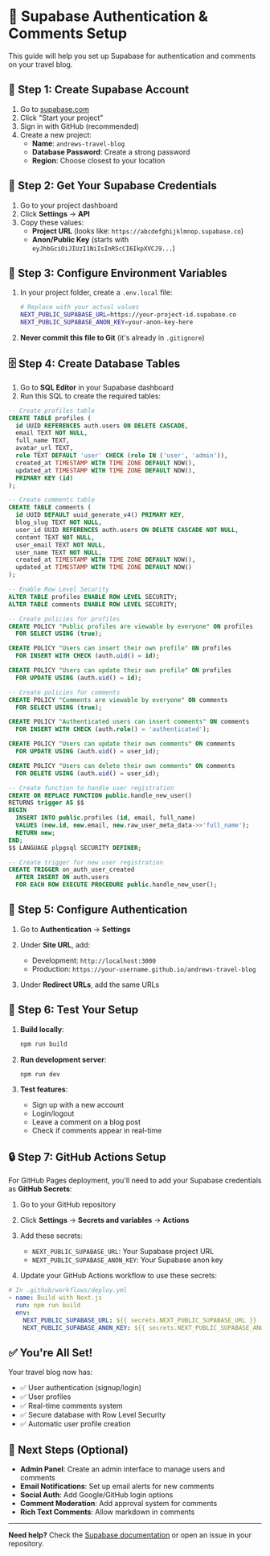 # 🔐 Supabase Authentication & Comments Setup

This guide will help you set up Supabase for authentication and comments on your travel blog.

## 🚀 Step 1: Create Supabase Account

1. Go to [supabase.com](https://supabase.com)
2. Click "Start your project"
3. Sign in with GitHub (recommended)
4. Create a new project:
   - **Name**: `andrews-travel-blog`
   - **Database Password**: Create a strong password
   - **Region**: Choose closest to your location

## 🔧 Step 2: Get Your Supabase Credentials

1. Go to your project dashboard
2. Click **Settings** → **API**
3. Copy these values:
   - **Project URL** (looks like: `https://abcdefghijklmnop.supabase.co`)
   - **Anon/Public Key** (starts with `eyJhbGciOiJIUzI1NiIsInR5cCI6IkpXVCJ9...`)

## 📝 Step 3: Configure Environment Variables

1. In your project folder, create a `.env.local` file:
   ```bash
   # Replace with your actual values
   NEXT_PUBLIC_SUPABASE_URL=https://your-project-id.supabase.co
   NEXT_PUBLIC_SUPABASE_ANON_KEY=your-anon-key-here
   ```

2. **Never commit this file to Git** (it's already in `.gitignore`)

## 🗄️ Step 4: Create Database Tables

1. Go to **SQL Editor** in your Supabase dashboard
2. Run this SQL to create the required tables:

```sql
-- Create profiles table
CREATE TABLE profiles (
  id UUID REFERENCES auth.users ON DELETE CASCADE,
  email TEXT NOT NULL,
  full_name TEXT,
  avatar_url TEXT,
  role TEXT DEFAULT 'user' CHECK (role IN ('user', 'admin')),
  created_at TIMESTAMP WITH TIME ZONE DEFAULT NOW(),
  updated_at TIMESTAMP WITH TIME ZONE DEFAULT NOW(),
  PRIMARY KEY (id)
);

-- Create comments table
CREATE TABLE comments (
  id UUID DEFAULT uuid_generate_v4() PRIMARY KEY,
  blog_slug TEXT NOT NULL,
  user_id UUID REFERENCES auth.users ON DELETE CASCADE NOT NULL,
  content TEXT NOT NULL,
  user_email TEXT NOT NULL,
  user_name TEXT NOT NULL,
  created_at TIMESTAMP WITH TIME ZONE DEFAULT NOW(),
  updated_at TIMESTAMP WITH TIME ZONE DEFAULT NOW()
);

-- Enable Row Level Security
ALTER TABLE profiles ENABLE ROW LEVEL SECURITY;
ALTER TABLE comments ENABLE ROW LEVEL SECURITY;

-- Create policies for profiles
CREATE POLICY "Public profiles are viewable by everyone" ON profiles
  FOR SELECT USING (true);

CREATE POLICY "Users can insert their own profile" ON profiles
  FOR INSERT WITH CHECK (auth.uid() = id);

CREATE POLICY "Users can update their own profile" ON profiles
  FOR UPDATE USING (auth.uid() = id);

-- Create policies for comments
CREATE POLICY "Comments are viewable by everyone" ON comments
  FOR SELECT USING (true);

CREATE POLICY "Authenticated users can insert comments" ON comments
  FOR INSERT WITH CHECK (auth.role() = 'authenticated');

CREATE POLICY "Users can update their own comments" ON comments
  FOR UPDATE USING (auth.uid() = user_id);

CREATE POLICY "Users can delete their own comments" ON comments
  FOR DELETE USING (auth.uid() = user_id);

-- Create function to handle user registration
CREATE OR REPLACE FUNCTION public.handle_new_user()
RETURNS trigger AS $$
BEGIN
  INSERT INTO public.profiles (id, email, full_name)
  VALUES (new.id, new.email, new.raw_user_meta_data->>'full_name');
  RETURN new;
END;
$$ LANGUAGE plpgsql SECURITY DEFINER;

-- Create trigger for new user registration
CREATE TRIGGER on_auth_user_created
  AFTER INSERT ON auth.users
  FOR EACH ROW EXECUTE PROCEDURE public.handle_new_user();
```

## 🔄 Step 5: Configure Authentication

1. Go to **Authentication** → **Settings**
2. Under **Site URL**, add:
   - Development: `http://localhost:3000`
   - Production: `https://your-username.github.io/andrews-travel-blog`

3. Under **Redirect URLs**, add the same URLs

## 🎯 Step 6: Test Your Setup

1. **Build locally**:
   ```bash
   npm run build
   ```

2. **Run development server**:
   ```bash
   npm run dev
   ```

3. **Test features**:
   - Sign up with a new account
   - Login/logout
   - Leave a comment on a blog post
   - Check if comments appear in real-time

## 🔒 Step 7: GitHub Actions Setup

For GitHub Pages deployment, you'll need to add your Supabase credentials as **GitHub Secrets**:

1. Go to your GitHub repository
2. Click **Settings** → **Secrets and variables** → **Actions**
3. Add these secrets:
   - `NEXT_PUBLIC_SUPABASE_URL`: Your Supabase project URL
   - `NEXT_PUBLIC_SUPABASE_ANON_KEY`: Your Supabase anon key

4. Update your GitHub Actions workflow to use these secrets:

```yaml
# In .github/workflows/deploy.yml
- name: Build with Next.js
  run: npm run build
  env:
    NEXT_PUBLIC_SUPABASE_URL: ${{ secrets.NEXT_PUBLIC_SUPABASE_URL }}
    NEXT_PUBLIC_SUPABASE_ANON_KEY: ${{ secrets.NEXT_PUBLIC_SUPABASE_ANON_KEY }}
```

## ✅ You're All Set!

Your travel blog now has:
- ✅ User authentication (signup/login)
- ✅ User profiles
- ✅ Real-time comments system
- ✅ Secure database with Row Level Security
- ✅ Automatic user profile creation

## 🔧 Next Steps (Optional)

- **Admin Panel**: Create an admin interface to manage users and comments
- **Email Notifications**: Set up email alerts for new comments
- **Social Auth**: Add Google/GitHub login options
- **Comment Moderation**: Add approval system for comments
- **Rich Text Comments**: Allow markdown in comments

---

**Need help?** Check the [Supabase documentation](https://supabase.com/docs) or open an issue in your repository.
